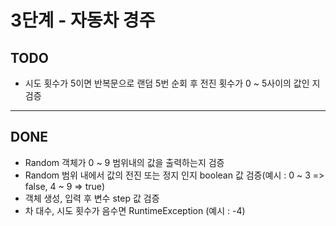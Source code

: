 # 3단계 - 자동차 경주

## TODO

- 시도 횟수가 5이면 반복문으로 랜덤 5번 순회 후 전진 횟수가 0 ~ 5사이의 값인 지 검증

---

## DONE

- Random 객체가 0 ~ 9 범위내의 값을 출력하는지 검증
- Random 범위 내에서 값의 전진 또는 정지 인지 boolean 값 검증(예시 : 0 ~ 3 => false, 4 ~ 9 => true)
- 객체 생성, 입력 후 변수 step 값 검증
- 차 대수, 시도 횟수가 음수면 RuntimeException (예시 : -4)